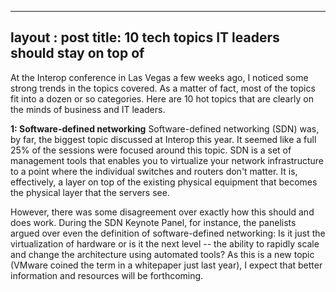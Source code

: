 
---
layout : post
title: 10 tech topics IT leaders should stay on top of
---

At the Interop conference in Las Vegas a few weeks ago, I noticed some strong trends in the topics covered. 
As a matter of fact, most of the topics fit into a dozen or so categories. Here are 10 hot topics that are clearly on the minds of business and IT leaders.

**1: Software-defined networking**
Software-defined networking (SDN) was, by far, the biggest topic discussed at Interop this year. It seemed like a full 25% of the sessions were focused around this topic. SDN is a set of management tools that enables you to virtualize your network infrastructure to a point where the individual switches and routers don't matter. It is, effectively, a layer on top of the existing physical equipment that becomes the physical layer that the servers see.

However, there was some disagreement over exactly how this should and does work. During the SDN Keynote Panel, for instance, the panelists argued over even the definition of software-defined networking: Is it just the virtualization of hardware or is it the next level -- the ability to rapidly scale and change the architecture using automated tools? As this is a new topic (VMware coined the term in a whitepaper just last year), I expect that better information and resources will be forthcoming.



